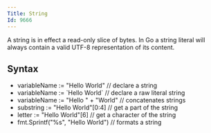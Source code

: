 ```yaml
---
Title: String
Id: 9666
---
```

A string is in effect a read-only slice of bytes. In Go a string literal will always contain a valid UTF-8 representation of its content.

## Syntax
- variableName := "Hello World" // declare a string
- variableName := \`Hello World` // declare a raw literal string
- variableName := "Hello " + "World" // concatenates strings
- substring := "Hello World"[0:4] // get a part of the string
- letter := "Hello World"[6] // get a character of the string
- fmt.Sprintf("%s", "Hello World") // formats a string
